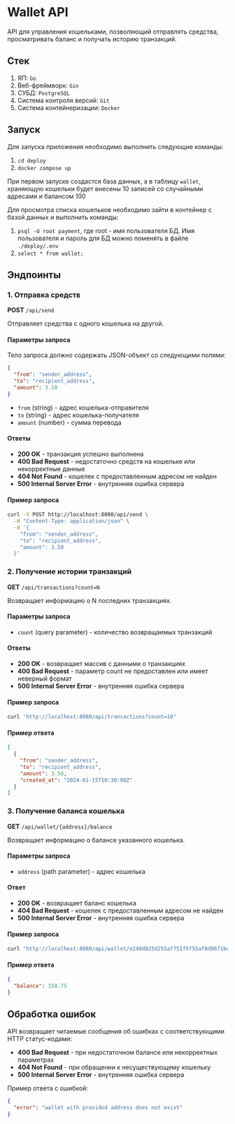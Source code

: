 # Wallet API

API для управления кошельками, позволяющий отправлять средства, просматривать баланс и получать историю транзакций.

## Стек

1. ЯП: `Go`
2. Веб-фреймворк: `Gin` 
3. СУБД: `PostgreSQL`
4. Система контроля версий: `Git`
5. Система контейнеризации: `Docker`

## Запуск

Для запуска приложения необходимо выполнить следующие команды:

1. `cd deploy`
2. `docker compose up`

При первом запуске создастся база данных, а в таблицу `wallet`, храняющую кошельки будет внесены 10 записей со случайными адресами и балансом 100

Для просмотра списка кошельков необходимо зайти в контейнер с базой данных и выполнить команды:

1. `psql -U root payment`, где root - имя пользователя БД. Имя пользователя и пароль для БД можно поменять в файле `./deploy/.env`
2. `select * from wallet;`


## Эндпоинты

### 1. Отправка средств

**POST** `/api/send`

Отправляет средства с одного кошелька на другой.

#### Параметры запроса

Тело запроса должно содержать JSON-объект со следующими полями:

```json
{
  "from": "sender_address",
  "to": "recipient_address",
  "amount": 3.50
}
```

- `from` (string) - адрес кошелька-отправителя
- `to` (string) - адрес кошелька-получателя  
- `amount` (number) - сумма перевода

#### Ответы

- **200 OK** - транзакция успешно выполнена
- **400 Bad Request** - недостаточно средств на кошельке или некорректные данные
- **404 Not Found** - кошелек с предоставленным адресом не найден
- **500 Internal Server Error** - внутренняя ошибка сервера

#### Пример запроса

```bash
curl -X POST http://localhost:8080/api/send \
  -H "Content-Type: application/json" \
  -d '{
    "from": "sender_address",
    "to": "recipient_address",
    "amount": 3.50
  }'
```

### 2. Получение истории транзакций

**GET** `/api/transactions?count=N`

Возвращает информацию о N последних транзакциях.

#### Параметры запроса

- `count` (query parameter) - количество возвращаемых транзакций

#### Ответы

- **200 OK** - возвращает массив с данными о транзакциях
- **400 Bad Request** - параметр count не предоставлен или имеет неверный формат
- **500 Internal Server Error** - внутренняя ошибка сервера

#### Пример запроса

```bash
curl "http://localhost:8080/api/transactions?count=10"
```

#### Пример ответа

```json
[
  {
    "from": "sender_address",
    "to": "recipient_address", 
    "amount": 3.50,
    "created_at": "2024-01-15T10:30:00Z"
  }
]
```

### 3. Получение баланса кошелька

**GET** `/api/wallet/{address}/balance`

Возвращает информацию о балансе указанного кошелька.

#### Параметры запроса

- `address` (path parameter) - адрес кошелька

#### Ответ

- **200 OK** - возвращает баланс кошелька
- **404 Bad Request** - кошелек с предоставленным адресом не найден
- **500 Internal Server Error** - внутренняя ошибка сервера

#### Пример запроса

```bash
curl "http://localhost:8080/api/wallet/e240d825d255af751f5f55af8d9671beabdf2236c0a3b4e2639b3e182d994c88e/balance"
```

#### Пример ответа

```json
{
  "balance": 150.75
}
```

## Обработка ошибок

API возвращает читаемые сообщения об ошибках с соответствующими HTTP статус-кодами:

- **400 Bad Request** - при недостаточном балансе или некорректных параметрах
- **404 Not Found** - при обращении к несуществующему кошельку
- **500 Internal Server Error** - внутренняя ошибка сервера

Пример ответа с ошибкой:

```json
{
  "error": "wallet with provided address does not exist"
}
```